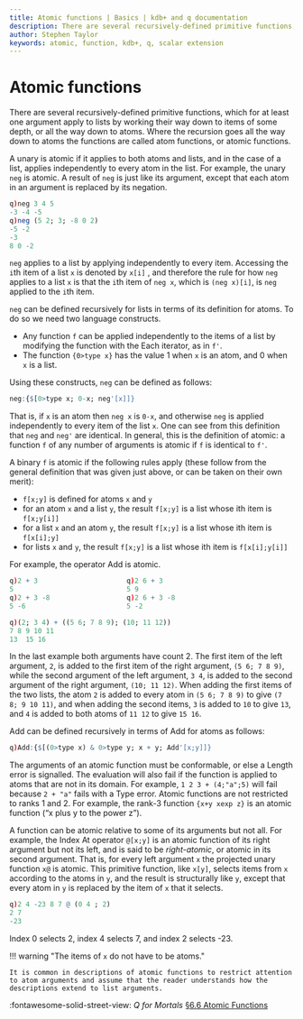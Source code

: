 ```yaml
---
title: Atomic functions | Basics | kdb+ and q documentation
description: There are several recursively-defined primitive functions, which for at least one argument apply to lists by working their way down to items of some depth, or all the way down to atoms. Where the recursion goes all the way down to atoms the functions are called atom functions, or atomic functions.
author: Stephen Taylor
keywords: atomic, function, kdb+, q, scalar extension
---
```

# Atomic functions





There are several recursively-defined primitive functions, which for at least one argument apply to lists by working their way down to items of some depth, or all the way down to atoms. Where the recursion goes all the way down to atoms the functions are called atom functions, or atomic functions.

A unary is atomic if it applies to both atoms and lists, and in the case of a list, applies independently to every atom in the list. For example, the unary `neg` is atomic. A result of `neg` is just like its argument, except that each atom in an argument is replaced by its negation. 

```q
q)neg 3 4 5
-3 -4 -5
q)neg (5 2; 3; -8 0 2)
-5 -2
-3
8 0 -2
```

`neg` applies to a list by applying independently to every item. Accessing the `i`th item of a list `x` is denoted by `x[i]` , and therefore the rule for how `neg` applies to a list `x` is that the `i`th item of `neg x`, which is `(neg x)[i]`, is `neg` applied to the `i`th item.

`neg` can be defined recursively for lists in terms of its definition for atoms. To do so we need two language constructs. 

-   Any function `f` can be applied independently to the items of a list by modifying the function with the Each iterator, as in `f'`. 
-   The function `{0>type x}` has the value 1 when `x` is an atom, and 0 when `x` is a list. 

Using these constructs, `neg` can be defined as follows:

```q
neg:{$[0>type x; 0-x; neg'[x]]}
```

That is, if `x` is an atom then `neg x` is `0-x`, and otherwise `neg` is applied independently to every item of the list `x`. One can see from this definition that `neg` and `neg'` are identical. In general, this is the definition of atomic: a function `f` of any number of arguments is atomic if `f` is identical to `f'`.

A binary `f` is atomic if the following rules apply (these follow from the general definition that was given just above, or can be taken on their own merit):

-   `f[x;y]` is defined for atoms `x` and `y`
-   for an atom `x` and a list `y`, the result `f[x;y]` is a list whose ith item is `f[x;y[i]]`
-   for a list `x` and an atom `y`, the result `f[x;y]` is a list whose ith item is `f[x[i];y]`
-   for lists `x` and `y`, the result `f[x;y]` is a list whose ith item is
`f[x[i];y[i]]`

For example, the operator Add is atomic.

```q
q)2 + 3                      q)2 6 + 3 
5                            5 9
q)2 + 3 -8                   q)2 6 + 3 -8 
5 -6                         5 -2

q)(2; 3 4) + ((5 6; 7 8 9); (10; 11 12))
7 8 9 10 11
13  15 16
```

In the last example both arguments have count 2. The first item of the left argument, `2`, is added to the first item of the right argument, `(5 6; 7 8 9)`, while the second argument of the left argument, `3 4`, is added to the second argument of the right argument, `(10; 11 12)`. When adding the first items of the two lists, the atom `2` is added to every atom in `(5 6; 7 8 9)` to give `(7 8; 9 10 11)`, and when adding the second items, `3` is added to `10` to give `13`, and `4` is added to both atoms of `11 12` to give `15 16`.

Add can be defined recursively in terms of Add for atoms as follows:

```q
q)Add:{$[(0>type x) & 0>type y; x + y; Add'[x;y]]}
```

The arguments of an atomic function must be conformable, or else a Length error is signalled. The evaluation will also fail if the function is applied to atoms that are not in its domain. For example, `1 2 3 + (4;"a";5)` will fail because `2 + "a"` fails with a Type error. Atomic functions are not restricted to ranks 1 and 2. For example, the rank-3 function `{x+y xexp z}` is an atomic function (“x plus y to the power z”).

A function can be atomic relative to some of its arguments but not all. For example, the Index At operator `@[x;y]` is an atomic function of its right argument but not its left, and is said to be _right-atomic_, or atomic in its second argument. That is, for every left argument `x` the projected unary function `x@` is atomic. This primitive function, like `x[y]`, selects items from `x` according to the atoms in `y`, and the result is structurally like `y`, except that every atom in `y` is replaced by the item of `x` that it selects. 

```q
q)2 4 -23 8 7 @ (0 4 ; 2)
2 7
-23
```

Index 0 selects 2, index 4 selects 7, and index 2 selects -23. 

!!! warning "The items of `x` do not have to be atoms."

    It is common in descriptions of atomic functions to restrict attention to atom arguments and assume that the reader understands how the descriptions extend to list arguments.

:fontawesome-solid-street-view:
_Q for Mortals_
[§6.6 Atomic Functions](/q4m3/6_Functions/#66-atomic-functions)
